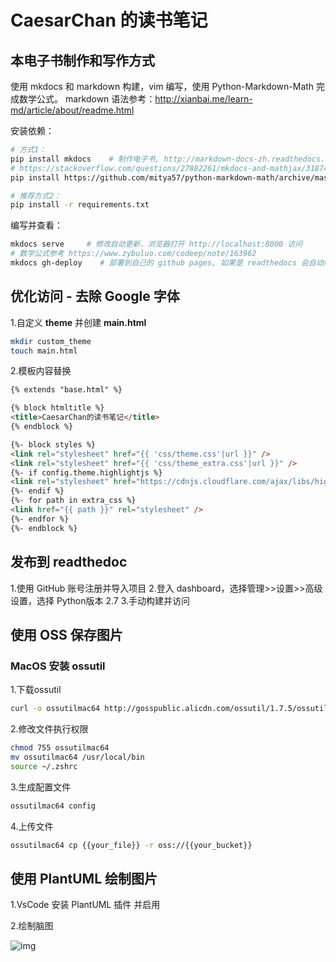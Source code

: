 # CaesarChan 的读书笔记

## 本电子书制作和写作方式

使用 mkdocs 和 markdown 构建，vim 编写，使用  Python-Markdown-Math 完成数学公式。
markdown 语法参考：http://xianbai.me/learn-md/article/about/readme.html

安装依赖：

```sh
# 方式1：
pip install mkdocs    # 制作电子书, http://markdown-docs-zh.readthedocs.io/zh_CN/latest/
# https://stackoverflow.com/questions/27882261/mkdocs-and-mathjax/31874157
pip install https://github.com/mitya57/python-markdown-math/archive/master.zip

# 推荐方式2：
pip install -r requirements.txt
```

编写并查看：

```sh
mkdocs serve     # 修改自动更新，浏览器打开 http://localhost:8000 访问
# 数学公式参考 https://www.zybuluo.com/codeep/note/163962
mkdocs gh-deploy    # 部署到自己的 github pages, 如果是 readthedocs 会自动触发构建
```

## 优化访问 - 去除 Google 字体

1.自定义 **theme** 并创建 **main.html**

```bash
mkdir custom_theme
touch main.html
```

2.模板内容替换

```html
{% extends "base.html" %}

{% block htmltitle %}
<title>CaesarChan的读书笔记</title>
{% endblock %}

{%- block styles %}
<link rel="stylesheet" href="{{ 'css/theme.css'|url }}" />
<link rel="stylesheet" href="{{ 'css/theme_extra.css'|url }}" />
{%- if config.theme.highlightjs %}
<link rel="stylesheet" href="https://cdnjs.cloudflare.com/ajax/libs/highlight.js/10.5.0/styles/github.min.css" />
{%- endif %}
{%- for path in extra_css %}
<link href="{{ path }}" rel="stylesheet" />
{%- endfor %}
{%- endblock %}

```

## 发布到 readthedoc

1.使用 GitHub 账号注册并导入项目
2.登入 dashboard，选择管理>>设置>>高级设置，选择 Python版本 2.7
3.手动构建并访问

## 使用 OSS 保存图片

### MacOS 安装 ossutil

1.下载ossutil

```bash
curl -o ossutilmac64 http://gosspublic.alicdn.com/ossutil/1.7.5/ossutilmac64
```

2.修改文件执行权限

```bash
chmod 755 ossutilmac64
mv ossutilmac64 /usr/local/bin 
source ~/.zshrc
```

3.生成配置文件

```bash
ossutilmac64 config
```

4.上传文件

```bash
ossutilmac64 cp {{your_file}} -r oss://{{your_bucket}}
```

## 使用 PlantUML 绘制图片

1.VsCode 安装 PlantUML 插件 并启用

2.绘制脑图  

![img](https://hugopost.oss-cn-shanghai.aliyuncs.com/index/%E7%AE%80%E4%BB%8B.png?Expires=1627913834&OSSAccessKeyId=TMP.3KgJZkLLtDzR4HyNuiG1AciprTeafZneJUyaB4an3EFT7MBHErb97dXJ8bt5SJVy6j8J7siVGzWg7k5ipMdQvFHCLjmM29&Signature=FM%2ByaAY%2BcJ7vfQ2bs8GEy0h4g94%3D&response-content-type=application%2Foctet-stream)  
